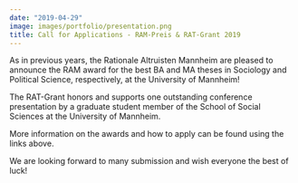 ```yaml
---
date: "2019-04-29"
image: images/portfolio/presentation.png
title: Call for Applications - RAM-Preis & RAT-Grant 2019
---
```


As in previous years, the Rationale Altruisten Mannheim are pleased to announce the RAM award for the best BA and MA theses in Sociology and Political Science, respectively, at the University of Mannheim!

The RAT-Grant honors and supports one outstanding conference presentation by a graduate student member of the School of Social Sciences at the University of Mannheim.

More information on the awards and how to apply can be found using the links above.

We are looking forward to many submission and wish everyone the best of luck!

